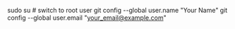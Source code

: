 sudo su   # switch to root user
git config --global user.name "Your Name"
git config --global user.email "your_email@example.com"
